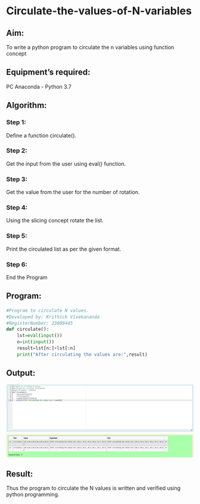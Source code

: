 # Circulate-the-values-of-N-variables
## Aim:
To write a python program to circulate the n variables using function concept
## Equipment’s required:
PC
Anaconda - Python 3.7
## Algorithm: 
### Step 1: 
Define a function circulate().
### Step 2: 
Get the input from the user using eval() function.
### Step 3: 
Get the value from the user for the number of rotation.
### Step 4: 
Using the slicing concept rotate the list.

### Step 5: 
Print the circulated list as per the given format.
### Step 6: 
End the Program
## Program:
```python
#Program to circulate N values.
#Developed by: Krithick Vivekananda
#RegisterNumber: 23009445
def circulate():
    lst=eval(input())
    n=int(input())
    result=lst[n:]+lst[:n]
    print("After circulating the values are:",result)
```

## Output:

![Output](circulate-n.png)

## Result:
Thus the program to circulate the N values is written and verified using python programming.
